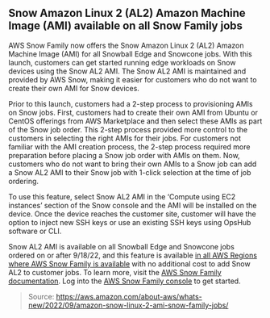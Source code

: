## Snow Amazon Linux 2 (AL2) Amazon Machine Image (AMI) available on all Snow Family jobs

AWS Snow Family now offers the Snow Amazon Linux 2 (AL2) Amazon Machine Image (AMI) for all Snowball Edge and Snowcone jobs. With this launch, customers can get started running edge workloads on Snow devices using the Snow AL2 AMI. The Snow AL2 AMI is maintained and provided by AWS Snow, making it easier for customers who do not want to create their own AMI for Snow devices.

Prior to this launch, customers had a 2-step process to provisioning AMIs on Snow jobs. First, customers had to create their own AMI from Ubuntu or CentOS offerings from AWS Marketplace and then select these AMIs as part of the Snow job order. This 2-step process provided more control to the customers in selecting the right AMIs for their jobs. For customers not familiar with the AMI creation process, the 2-step process required more preparation before placing a Snow job order with AMIs on them. Now, customers who do not want to bring their own AMIs to a Snow job can add a Snow AL2 AMI to their Snow job with 1-click selection at the time of job ordering.

To use this feature, select Snow AL2 AMI in the ‘Compute using EC2 instances’ section of the Snow console and the AMI will be installed on the device. Once the device reaches the customer site, customer will have the option to inject new SSH keys or use an existing SSH keys using OpsHub software or CLI.

Snow AL2 AMI is available on all Snowball Edge and Snowcone jobs ordered on or after 9/18/22, and this feature is available [in all AWS Regions where AWS Snow Family is available](https://aws.amazon.com/about-aws/global-infrastructure/regional-product-services/) with no additional cost to add Snow AL2 to customer jobs. To learn more, visit the [AWS Snow Family documentation](https://docs.aws.amazon.com/snowball/index.html). Log into the [AWS Snow Family console](https://console.aws.amazon.com/importexport/home) to get started.

> Source: https://aws.amazon.com/about-aws/whats-new/2022/09/amazon-snow-linux-2-ami-snow-family-jobs/
